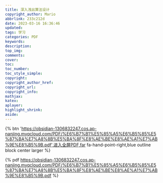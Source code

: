 ```yaml
---
title: 深入浅出算法设计
copyright_author: Mario
abbrlink: 233c212d
date: 2023-03-16 16:36:46
updated:
tags: 学习
categories: PDF
keywords:
description:
top_img:
comments:
cover:
toc:
toc_number:
toc_style_simple:
copyright:
copyright_author_href:
copyright_url:
copyright_info:
mathjax:
katex:
aplayer:
highlight_shrink:
aside:
---
```


{% btn 'https://obsidian-1306832247.cos.ap-nanjing.myqcloud.com/PDF/%E6%B7%B1%E5%85%A5%E6%B5%85%E5%87%BA%E7%A8%8B%E5%BA%8F%E8%AE%BE%E8%AE%A1%E7%AB%9E%E8%B5%9B.pdf',进入全屏PDF,far fa-hand-point-right,blue outline block center  larger %}

{% pdf https://obsidian-1306832247.cos.ap-nanjing.myqcloud.com/PDF/%E6%B7%B1%E5%85%A5%E6%B5%85%E5%87%BA%E7%A8%8B%E5%BA%8F%E8%AE%BE%E8%AE%A1%E7%AB%9E%E8%B5%9B.pdf %}



